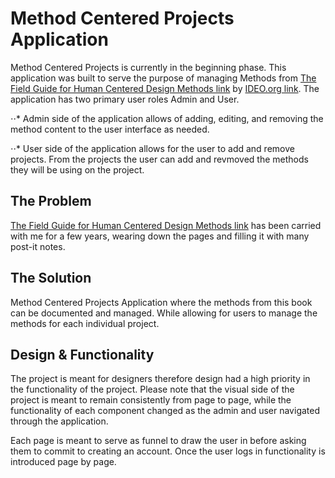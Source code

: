 # Method Centered Projects Application

Method Centered Projects is currently in the beginning phase. This application was built to serve the purpose of managing Methods from [The Field Guide for Human Centered Design Methods link](https:www.designkit.org/) by [IDEO.org link](https://www.ideo.org). The application has two primary user roles Admin and User.

⋅⋅* Admin side of the application allows of adding, editing, and removing the method content to the user interface as needed.

⋅⋅* User side of the application allows for the user to add and remove projects. From the projects the user can add and revmoved the methods they will be using on the project.

## The Problem

[The Field Guide for Human Centered Design Methods link](https:www.designkit.org/) has been carried with me for a few years, wearing down the pages and filling it with many post-it notes.

## The Solution

Method Centered Projects Application where the methods from this book can be documented and managed. While allowing for users to manage the methods for each individual project.

## Design & Functionality

The project is meant for designers therefore design had a high priority in the functionality of the project. Please note that the visual side of the project is meant to remain consistently from page to page, while the functionality of each component changed as the admin and user navigated through the application.

Each page is meant to serve as funnel to draw the user in before asking them to commit to creating an account. Once the user logs in functionality is introduced page by page.
